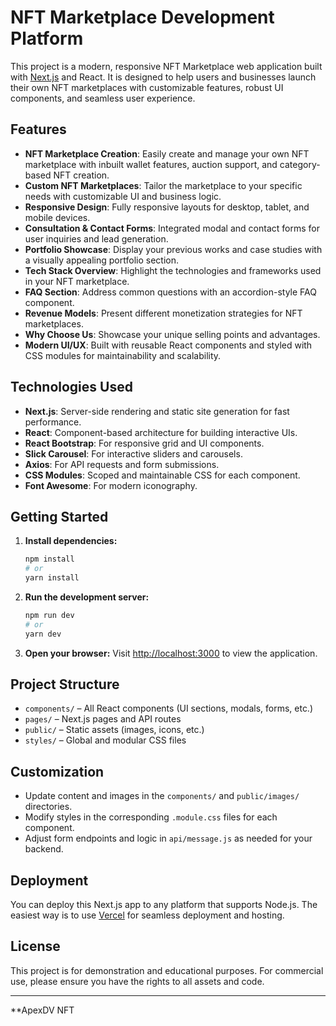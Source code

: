 # NFT Marketplace Development Platform

This project is a modern, responsive NFT Marketplace web application built with [Next.js](https://nextjs.org/) and React. It is designed to help users and businesses launch their own NFT marketplaces with customizable features, robust UI components, and seamless user experience.

## Features

- **NFT Marketplace Creation**: Easily create and manage your own NFT marketplace with inbuilt wallet features, auction support, and category-based NFT creation.
- **Custom NFT Marketplaces**: Tailor the marketplace to your specific needs with customizable UI and business logic.
- **Responsive Design**: Fully responsive layouts for desktop, tablet, and mobile devices.
- **Consultation & Contact Forms**: Integrated modal and contact forms for user inquiries and lead generation.
- **Portfolio Showcase**: Display your previous works and case studies with a visually appealing portfolio section.
- **Tech Stack Overview**: Highlight the technologies and frameworks used in your NFT marketplace.
- **FAQ Section**: Address common questions with an accordion-style FAQ component.
- **Revenue Models**: Present different monetization strategies for NFT marketplaces.
- **Why Choose Us**: Showcase your unique selling points and advantages.
- **Modern UI/UX**: Built with reusable React components and styled with CSS modules for maintainability and scalability.

## Technologies Used

- **Next.js**: Server-side rendering and static site generation for fast performance.
- **React**: Component-based architecture for building interactive UIs.
- **React Bootstrap**: For responsive grid and UI components.
- **Slick Carousel**: For interactive sliders and carousels.
- **Axios**: For API requests and form submissions.
- **CSS Modules**: Scoped and maintainable CSS for each component.
- **Font Awesome**: For modern iconography.

## Getting Started

1. **Install dependencies:**
   ```bash
   npm install
   # or
   yarn install
   ```

2. **Run the development server:**
   ```bash
   npm run dev
   # or
   yarn dev
   ```

3. **Open your browser:**
   Visit [http://localhost:3000](http://localhost:3000) to view the application.

## Project Structure

- `components/` – All React components (UI sections, modals, forms, etc.)
- `pages/` – Next.js pages and API routes
- `public/` – Static assets (images, icons, etc.)
- `styles/` – Global and modular CSS files

## Customization

- Update content and images in the `components/` and `public/images/` directories.
- Modify styles in the corresponding `.module.css` files for each component.
- Adjust form endpoints and logic in `api/message.js` as needed for your backend.

## Deployment

You can deploy this Next.js app to any platform that supports Node.js. The easiest way is to use [Vercel](https://vercel.com/) for seamless deployment and hosting.

## License

This project is for demonstration and educational purposes. For commercial use, please ensure you have the rights to all assets and code.

---

**ApexDV NFT
